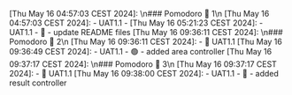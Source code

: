 [Thu May 16 04:57:03 CEST 2024]:  \n### Pomodoro 🍅 1\n
[Thu May 16 04:57:03 CEST 2024]:    - UAT1.1 - 
[Thu May 16 05:21:23 CEST 2024]:    - UAT1.1 -  📝 - update README files
[Thu May 16 09:36:11 CEST 2024]:  \n### Pomodoro 🍅 2\n
[Thu May 16 09:36:11 CEST 2024]:  - 🚧 UAT1.1
[Thu May 16 09:36:49 CEST 2024]:    - UAT1.1 -  🟢 - added area controller
[Thu May 16 09:37:17 CEST 2024]:  \n### Pomodoro 🍅 3\n
[Thu May 16 09:37:17 CEST 2024]:  - 🚧 UAT1.1
[Thu May 16 09:38:00 CEST 2024]:    - UAT1.1 -  🔴 - added result controller
